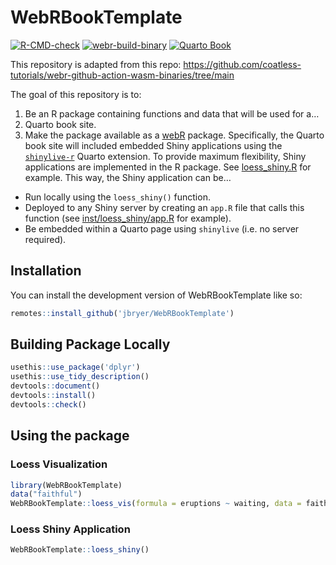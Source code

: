 
# WebRBookTemplate

<!-- badges: start -->

[![R-CMD-check](https://github.com/jbryer/WebRBookTemplate/actions/workflows/R-CMD-check.yaml/badge.svg)](https://github.com/jbryer/WebRBookTemplate/actions/workflows/R-CMD-check.yaml)
[![webr-build-binary](https://github.com/jbryer/WebRBookTemplate/actions/workflows/deploy-cran-repo.yaml/badge.svg)](https://github.com/jbryer/WebRBookTemplate/actions/workflows/deploy-cran-repo.yml)
[![Quarto
Book](https://github.com/jbryer/WebRBookTemplate/actions/workflows/quarto-build.yaml/badge.svg)](https://github.com/jbryer/WebRBookTemplate/actions/workflows/quarto-build.yaml)
<!-- badges: end -->

This repository is adapted from this repo:
<https://github.com/coatless-tutorials/webr-github-action-wasm-binaries/tree/main>

The goal of this repository is to:

1.  Be an R package containing functions and data that will be used for
    a…
2.  Quarto book site.
3.  Make the package available as a
    [webR](https://docs.r-wasm.org/webr/latest/) package. Specifically,
    the Quarto book site will included embedded Shiny applications using
    the
    [`shinylive-r`](https://github.com/coatless-quarto/r-shinylive-demo)
    Quarto extension. To provide maximum flexibility, Shiny applications
    are implemented in the R package. See
    [loess_shiny.R](R/loess_shiny.R) for example. This way, the Shiny
    application can be…

- Run locally using the `loess_shiny()` function.
- Deployed to any Shiny server by creating an `app.R` file that calls
  this function (see [inst/loess_shiny/app.R](inst/shiny/app.R) for
  example).
- Be embedded within a Quarto page using `shinylive` (i.e. no server
  required).

## Installation

You can install the development version of WebRBookTemplate like so:

``` r
remotes::install_github('jbryer/WebRBookTemplate')
```

## Building Package Locally

``` r
usethis::use_package('dplyr')
usethis::use_tidy_description()
devtools::document()
devtools::install()
devtools::check()
```

## Using the package

### Loess Visualization

``` r
library(WebRBookTemplate)
data("faithful")
WebRBookTemplate::loess_vis(formula = eruptions ~ waiting, data = faithful)
```

### Loess Shiny Application

``` r
WebRBookTemplate::loess_shiny()
```
